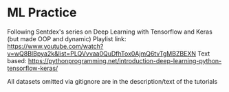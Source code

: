 # ML Practice

Following Sentdex's series on Deep Learning with Tensorflow and Keras (but made OOP and dynamic)
Playlist link: https://www.youtube.com/watch?v=wQ8BIBpya2k&list=PLQVvvaa0QuDfhTox0AjmQ6tvTgMBZBEXN
Text based: https://pythonprogramming.net/introduction-deep-learning-python-tensorflow-keras/

All datasets omitted via gitignore are in the description/text of the tutorials
